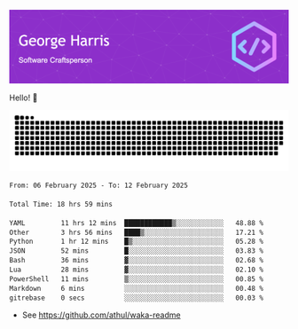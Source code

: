 ![img](./assets/github-header.png)

Hello! :wave:

<div align="center">
  <img  src="https://raw.githubusercontent.com/1999AZZAR/1999AZZAR/readme/resources/grid-snake.svg" alt="snake" />
</div>

<!--START_SECTION:waka-->

```txt
From: 06 February 2025 - To: 12 February 2025

Total Time: 18 hrs 59 mins

YAML         11 hrs 12 mins  ████████████▒░░░░░░░░░░░░   48.88 %
Other        3 hrs 56 mins   ████▒░░░░░░░░░░░░░░░░░░░░   17.21 %
Python       1 hr 12 mins    █▒░░░░░░░░░░░░░░░░░░░░░░░   05.28 %
JSON         52 mins         █░░░░░░░░░░░░░░░░░░░░░░░░   03.83 %
Bash         36 mins         ▓░░░░░░░░░░░░░░░░░░░░░░░░   02.68 %
Lua          28 mins         ▓░░░░░░░░░░░░░░░░░░░░░░░░   02.10 %
PowerShell   11 mins         ▒░░░░░░░░░░░░░░░░░░░░░░░░   00.85 %
Markdown     6 mins          ░░░░░░░░░░░░░░░░░░░░░░░░░   00.48 %
gitrebase    0 secs          ░░░░░░░░░░░░░░░░░░░░░░░░░   00.03 %
```

<!--END_SECTION:waka-->

- See <https://github.com/athul/waka-readme>

